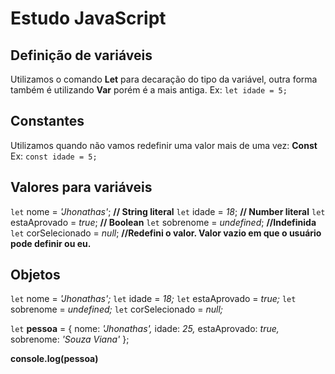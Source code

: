 # Estudo JavaScript

## Definição de variáveis

Utilizamos o comando **Let** para decaração do tipo da variável, outra forma também é utilizando **Var** porém é a mais antiga.
Ex: `let idade = 5;`



## Constantes
 
Utilizamos quando não vamos redefinir uma valor mais de uma vez: **Const**
Ex: `const idade = 5;`



## Valores para variáveis

`let` nome = *'Jhonathas'*; **// String literal**
`let` idade = *18*; **// Number literal**
`let` estaAprovado = *true*; **// Boolean**
`let` sobrenome = *undefined*; **//Indefinida**
`let` corSelecionado = *null*; **//Redefini o valor. Valor vazio em que o usuário pode definir ou eu.**



## Objetos

`let` nome = *'Jhonathas';* 
`let` idade = *18;* 
`let` estaAprovado = *true;*
`let` sobrenome = *undefined;*
`let` corSelecionado = *null;*

`let` **pessoa** = {
    nome: *'Jhonathas',*
    idade: *25,*
    estaAprovado: *true,*
    sobrenome: *'Souza Viana'*
};

**console.log(pessoa)**



